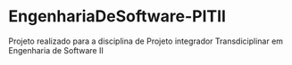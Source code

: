 # EngenhariaDeSoftware-PITII
Projeto realizado para a disciplina de Projeto integrador Transdiciplinar em Engenharia de Software II
